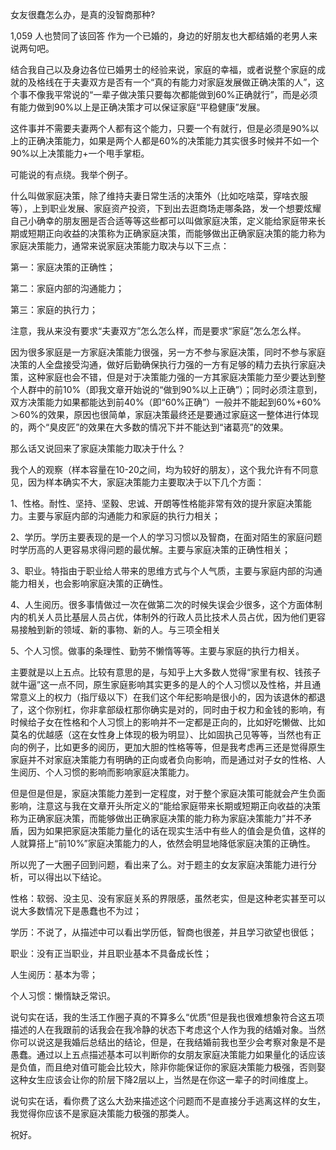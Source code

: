 女友很蠢怎么办，是真的没智商那种?

1,059 人也赞同了该回答
作为一个已婚的，身边的好朋友也大都结婚的老男人来说两句吧。

结合我自己以及身边各位已婚男士的经验来说，家庭的幸福，或者说整个家庭的成就的及格线在于夫妻双方是否有一个“真的有能力对家庭发展做正确决策的人”，这个事不像我平常说的“一辈子做决策只要每次都能做到60%正确就行”，而是必须有能力做到90%以上是正确决策才可以保证家庭“平稳健康”发展。

这件事并不需要夫妻两个人都有这个能力，只要一个有就行，但是必须是90%以上的正确决策能力，如果是两个人都是60%的决策能力其实很多时候并不如一个90%以上决策能力+一个甩手掌柜。

可能说的有点绕。我举个例子。

什么叫做家庭决策，除了维持夫妻日常生活的决策外（比如吃啥菜，穿啥衣服等），上到职业发展、家庭资产投资，下到出去逛商场走哪条路，发一个想要炫耀自己小确幸的朋友圈是否合适等等这些都可以叫做家庭决策，定义能给家庭带来长期或短期正向收益的决策称为正确家庭决策，而能够做出正确家庭决策的能力称为家庭决策能力，通常来说家庭决策能力取决与以下三点：

第一：家庭决策的正确性；

第二：家庭内部的沟通能力；

第三：家庭的执行力；

注意，我从来没有要求“夫妻双方”怎么怎么样，而是要求“家庭”怎么怎么样。

因为很多家庭是一方家庭决策能力很强，另一方不参与家庭决策，同时不参与家庭决策的人全盘接受沟通，做好后勤确保执行力强的一方有足够的精力去执行家庭决策，这种家庭也会不错，但是对于决策能力强的一方其家庭决策能力至少要达到整个人群中的前10%（即我文章开始说的“做到90%以上正确”）；同时必须注意到，双方决策能力如果都能达到前40%（即“60%正确”）一般并不能起到60%+60%＞60%的效果，原因也很简单，家庭决策最终还是要通过家庭这一整体进行体现的，两个“臭皮匠”的效果在大多数的情况下并不能达到“诸葛亮”的效果。

那么话又说回来了家庭决策能力取决于什么？

我个人的观察（样本容量在10-20之间，均为较好的朋友），这个我允许有不同意见，因为样本确实不大，家庭决策能力主要取决于以下几个方面：

1、性格。耐性、坚持、坚毅、忠诚、开朗等性格能非常有效的提升家庭决策能力。主要与家庭内部的沟通能力和家庭的执行力相关；

2、学历。学历主要表现的是一个人的学习习惯以及智商，在面对陌生的家庭问题时学历高的人更容易求得问题的最优解。主要与家庭决策的正确性相关；

3、职业。特指由于职业给人带来的思维方式与个人气质，主要与家庭内部的沟通能力相关，也会影响家庭决策的正确性。

4、人生阅历。很多事情做过一次在做第二次的时候失误会少很多，这个方面体制内的机关人员比基层人员占优，体制外的行政人员比技术人员占优，因为他们更容易接触到新的领域、新的事物、新的人。与三项全相关

5、个人习惯。做事的条理性、勤劳不懒惰等等。主要与家庭的执行力相关。

主要就是以上五点。比较有意思的是，与知乎上大多数人觉得“家里有权、钱孩子就牛逼”这一点不同，原生家庭影响其实更多的是人的个人习惯以及性格，并且通常意义上的权力（指厅级以下）在我们这个年纪影响是很小的，因为该退休的都退了，这个你别杠，你非拿部级杠那你确实是对的，同时由于权力和金钱的影响，有时候给子女在性格和个人习惯上的影响并不一定都是正向的，比如好吃懒做、比如莫名的优越感（这在女性身上体现的极为明显）、比如固执己见等等，当然也有正向的例子，比如更多的阅历，更加大胆的性格等等，但是我考虑再三还是觉得原生家庭并不对家庭决策能力有明确的正向或者负向影响，而是通过对子女的性格、人生阅历、个人习惯的影响而影响家庭决策能力。

但是但是但是，家庭决策能力差到一定程度，对于整个家庭决策可能就会产生负面影响，注意这与我在文章开头所定义的“能给家庭带来长期或短期正向收益的决策称为正确家庭决策，而能够做出正确家庭决策的能力称为家庭决策能力”并不矛盾，因为如果把家庭决策能力量化的话在现实生活中有些人的值会是负值，这样的人就算搭上“前10%”家庭决策能力的人，依然会明显地降低家庭决策的正确性。

所以兜了一大圈子回到问题，看出来了么。对于题主的女友家庭决策能力进行分析，可以得出以下结论。

性格：软弱、没主见、没有家庭关系的界限感，虽然老实，但是这种老实甚至可以说大多数情况下是愚蠢也不为过；

学历：不说了，从描述中可以看出学历低，智商也很差，并且学习欲望也很低；

职业：没有正当职业，并且职业基本不具备成长性；

人生阅历：基本为零；

个人习惯：懒惰缺乏常识。

说句实在话，我的生活工作圈子真的不算多么“优质”但是我也很难想象符合这五项描述的人在我跟前的话我会在我冷静的状态下考虑这个人作为我的结婚对象。当然你可以说这是我婚后总结出的结论，但是，在我结婚前我也至少会考察对象是不是愚蠢。通过以上五点描述基本可以判断你的女朋友家庭决策能力如果量化的话应该是负值，而且绝对值可能会比较大，除非你能保证你的家庭决策能力极强，否则娶这种女生应该会让你的阶层下降2层以上，当然是在你这一辈子的时间维度上。

说句实在话，看你费了这么大劲来描述这个问题而不是直接分手逃离这样的女生，我觉得你应该不是家庭决策能力极强的那类人。

祝好。